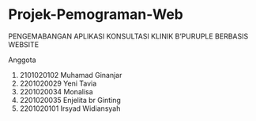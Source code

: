 # Projek-Pemograman-Web
PENGEMABANGAN APLIKASI KONSULTASI KLINIK B’PURUPLE BERBASIS WEBSITE


Anggota
1.	2101020102	Muhamad Ginanjar
2.	2201020029	Yeni Tavia
3.	2201020034	Monalisa
4.	2201020035  Enjelita br Ginting
5.	2201020101  Irsyad Widiansyah


